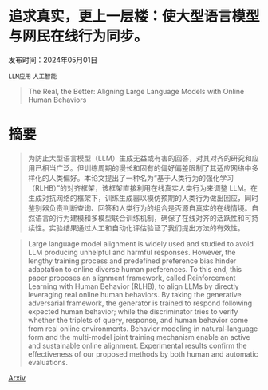 # 追求真实，更上一层楼：使大型语言模型与网民在线行为同步。

发布时间：2024年05月01日

`LLM应用` `人工智能`

> The Real, the Better: Aligning Large Language Models with Online Human Behaviors

# 摘要

> 为防止大型语言模型（LLM）生成无益或有害的回答，对其对齐的研究和应用已相当广泛。但训练周期的漫长和固有的偏好偏差限制了其适应网络中多样化的人类偏好。本论文提出了一种名为“基于人类行为的强化学习（RLHB）”的对齐框架，该框架直接利用在线真实人类行为来调整 LLM。在生成对抗网络的框架下，训练生成器以模仿预期的人类行为做出回应，同时鉴别器负责判断查询、回答和人类行为的组合是否源自真实的在线情境。自然语言的行为建模和多模型联合训练机制，确保了在线对齐的活跃性和可持续性。实验结果通过人工和自动化评估验证了我们提出方法的有效性。

> Large language model alignment is widely used and studied to avoid LLM producing unhelpful and harmful responses. However, the lengthy training process and predefined preference bias hinder adaptation to online diverse human preferences. To this end, this paper proposes an alignment framework, called Reinforcement Learning with Human Behavior (RLHB), to align LLMs by directly leveraging real online human behaviors. By taking the generative adversarial framework, the generator is trained to respond following expected human behavior; while the discriminator tries to verify whether the triplets of query, response, and human behavior come from real online environments. Behavior modeling in natural-language form and the multi-model joint training mechanism enable an active and sustainable online alignment. Experimental results confirm the effectiveness of our proposed methods by both human and automatic evaluations.

[Arxiv](https://arxiv.org/abs/2405.00578)